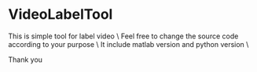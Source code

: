 # VideoLabelTool


This is simple tool for label video \\
Feel free to change the source code according to your purpose \\
It include matlab version and python version \\

Thank you
